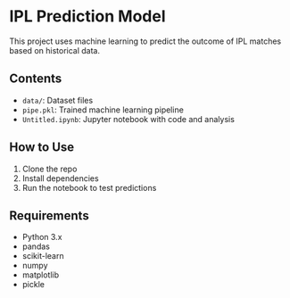 # IPL Prediction Model

This project uses machine learning to predict the outcome of IPL matches based on historical data.

## Contents
- `data/`: Dataset files
- `pipe.pkl`: Trained machine learning pipeline
- `Untitled.ipynb`: Jupyter notebook with code and analysis

## How to Use
1. Clone the repo
2. Install dependencies
3. Run the notebook to test predictions

## Requirements
- Python 3.x
- pandas
- scikit-learn
- numpy
- matplotlib
- pickle
